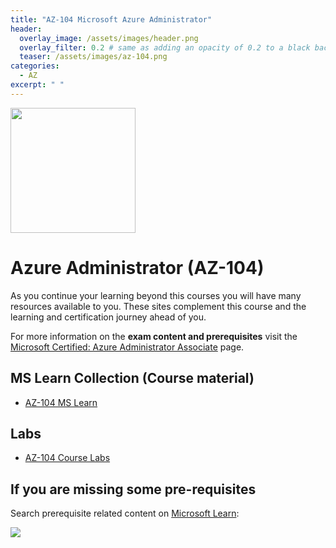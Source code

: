 ```yaml
---
title: "AZ-104 Microsoft Azure Administrator"
header:
  overlay_image: /assets/images/header.png
  overlay_filter: 0.2 # same as adding an opacity of 0.2 to a black background
  teaser: /assets/images/az-104.png
categories:
  - AZ
excerpt: " "
---
```

<img src="../../assets/images/az-104.png" width="200" height="200">

# Azure Administrator (AZ-104)

As you continue your learning beyond this courses you will have many resources available to you. These sites complement this course and the learning and certification journey ahead of you.

For more information on the **exam content and prerequisites** visit the [Microsoft Certified: Azure Administrator Associate](https://docs.microsoft.com/en-us/learn/certifications/azure-administrator/ "Microsoft Certified: Azure Administrator Associate") page.

## MS Learn Collection (Course material)
- [AZ-104 MS Learn](https://aka.ms/courseaz-104)

## Labs
- [AZ-104 Course Labs](https://aka.ms/az104labs)

## If you are missing some pre-requisites
Search prerequisite related content on [Microsoft Learn](https://docs.microsoft.com/en-us/learn/browse/):

<img src="../../assets/images/learn-search.png">
